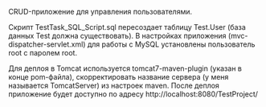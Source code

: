 CRUD-приложение для управления пользователями.

Скрипт TestTask_SQL_Script.sql пересоздает таблицу Test.User (база данных Test должна существовать).
В настройках приложения (mvc-dispatcher-servlet.xml) для работы с MySQL установлены пользователь root с паролем root.

Для деплоя в Tomcat используется tomcat7-maven-plugin (указан в конце pom-файла), скорректировать название сервера (у меня называется TomcatServer) из настроек maven.
После деплоя приложение будет доступно по адресу http://localhost:8080/TestProject/
  

